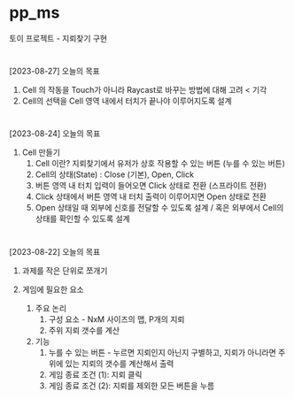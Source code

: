 # pp_ms
토이 프로젝트 - 지뢰찾기 구현
#
[2023-08-27] 오늘의 목표
1. Cell 의 작동을 Touch가 아니라 Raycast로 바꾸는 방법에 대해 고려 < 기각
2. Cell의 선택을 Cell 영역 내에서 터치가 끝나야 이루어지도록 설계
#
[2023-08-24] 오늘의 목표
1. Cell 만들기
     1. Cell 이란? 지뢰찾기에서 유저가 상호 작용할 수 있는 버튼 (누를 수 있는 버튼)
     2. Cell의 상태(State) : Close (기본), Open, Click
     3. 버튼 영역 내 터치 입력이 들어오면 Click 상태로 전환 (스프라이트 전환)
     4. Click 상태에서 버튼 영역 내 터치 출력이 이루어지면 Open 상태로 전환
     5. Open 상태일 때 외부에 신호를 전달할 수 있도록 설계 / 혹은 외부에서 Cell의 상태를 확인할 수 있도록 설계
#
[2023-08-22] 오늘의 목표
1. 과제를 작은 단위로 쪼개기

1. 게임에 필요한 요소
   1. 주요 논리
      1. 구성 요소 - NxM 사이즈의 맵, P개의 지뢰
      2. 주위 지뢰 갯수를 계산
   3. 기능
      1. 누를 수 있는 버튼 - 누르면 지뢰인지 아닌지 구별하고, 지뢰가 아니라면 주위에 있는 지뢰의 갯수를 계산해서 출력
      2. 게임 종료 조건 (1): 지뢰 클릭
      3. 게임 종료 조건 (2): 지뢰를 제외한 모든 버튼을 누름
     
